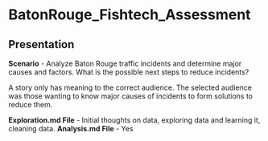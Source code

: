 # BatonRouge_Fishtech_Assessment

## Presentation
**Scenario** - Analyze Baton Rouge traffic incidents and determine major causes and factors. What is the possible next steps to reduce incidents?

A story only has meaning to the correct audience. The selected audience was those wanting to know major causes of incidents to form solutions to reduce them.

**Exploration.md File** - Initial thoughts on data, exploring data and learning it, cleaning data.
**Analysis.md File** - Yes

